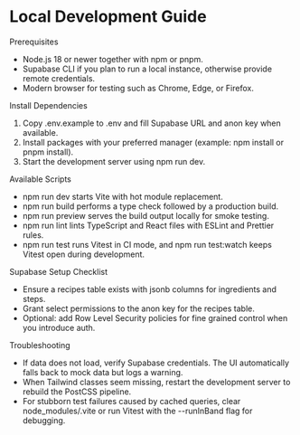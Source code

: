 Local Development Guide
=======================

Prerequisites
- Node.js 18 or newer together with npm or pnpm.
- Supabase CLI if you plan to run a local instance, otherwise provide remote credentials.
- Modern browser for testing such as Chrome, Edge, or Firefox.

Install Dependencies
1. Copy .env.example to .env and fill Supabase URL and anon key when available.
2. Install packages with your preferred manager (example: npm install or pnpm install).
3. Start the development server using npm run dev.

Available Scripts
- npm run dev starts Vite with hot module replacement.
- npm run build performs a type check followed by a production build.
- npm run preview serves the build output locally for smoke testing.
- npm run lint lints TypeScript and React files with ESLint and Prettier rules.
- npm run test runs Vitest in CI mode, and npm run test:watch keeps Vitest open during development.

Supabase Setup Checklist
- Ensure a recipes table exists with jsonb columns for ingredients and steps.
- Grant select permissions to the anon key for the recipes table.
- Optional: add Row Level Security policies for fine grained control when you introduce auth.

Troubleshooting
- If data does not load, verify Supabase credentials. The UI automatically falls back to mock data but logs a warning.
- When Tailwind classes seem missing, restart the development server to rebuild the PostCSS pipeline.
- For stubborn test failures caused by cached queries, clear node_modules/.vite or run Vitest with the --runInBand flag for debugging.
